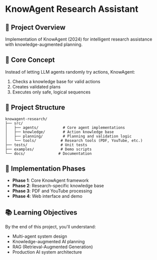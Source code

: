 # KnowAgent Research Assistant

## 🎯 Project Overview
Implementation of KnowAgent (2024) for intelligent research assistance with knowledge-augmented planning.

## 🧠 Core Concept
Instead of letting LLM agents randomly try actions, KnowAgent:
1. Checks a knowledge base for valid actions
2. Creates validated plans
3. Executes only safe, logical sequences

## 📁 Project Structure
```
knowagent-research/
├── src/
│   ├── agents/           # Core agent implementations
│   ├── knowledge/        # Action knowledge base
│   ├── planning/         # Planning and validation logic
│   └── tools/           # Research tools (PDF, YouTube, etc.)
├── tests/               # Unit tests
├── examples/            # Demo scripts
└── docs/               # Documentation
```

## 🚀 Implementation Phases
- **Phase 1**: Core KnowAgent framework
- **Phase 2**: Research-specific knowledge base
- **Phase 3**: PDF and YouTube processing
- **Phase 4**: Web interface and demo

## 📚 Learning Objectives
By the end of this project, you'll understand:
- Multi-agent system design
- Knowledge-augmented AI planning
- RAG (Retrieval-Augmented Generation)
- Production AI system architecture